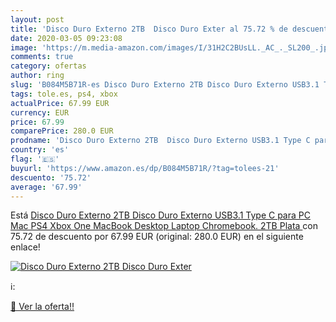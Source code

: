 ```yaml
---
layout: post
title: 'Disco Duro Externo 2TB  Disco Duro Exter al 75.72 % de descuento'
date: 2020-03-05 09:23:08
image: 'https://m.media-amazon.com/images/I/31H2C2BUsLL._AC_._SL200_.jpg'
comments: true
category: ofertas
author: ring
slug: 'B084M5B71R-es Disco Duro Externo 2TB Disco Duro Externo USB3.1 Type C...'
tags: tole.es, ps4, xbox
actualPrice: 67.99 EUR
currency: EUR
price: 67.99
comparePrice: 280.0 EUR
prodname: 'Disco Duro Externo 2TB  Disco Duro Externo USB3.1 Type C para PC  Mac  PS4  Xbox One  MacBook  Desktop  Laptop  Chromebook. 2TB Plata '
country: 'es'
flag: '🇪🇸'
buyurl: 'https://www.amazon.es/dp/B084M5B71R/?tag=tolees-21'
descuento: '75.72'
average: '67.99'
---
```


Está [Disco Duro Externo 2TB  Disco Duro Externo USB3.1 Type C para PC  Mac  PS4  Xbox One  MacBook  Desktop  Laptop  Chromebook. 2TB Plata ](https://www.amazon.es/dp/B084M5B71R/?tag=tolees-21) con 75.72 de descuento por 67.99 EUR (original: 280.0 EUR) en el siguiente enlace!

[![Disco Duro Externo 2TB  Disco Duro Exter](https://m.media-amazon.com/images/I/31H2C2BUsLL._AC_._SL200_.jpg)](https://www.amazon.es/dp/B084M5B71R/?tag=tolees-21)

ℹ️:


[🛒 Ver la oferta!!](https://www.amazon.es/dp/B084M5B71R/?tag=tolees-21)
